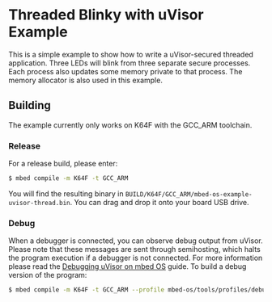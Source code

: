 # Threaded Blinky with uVisor Example

This is a simple example to show how to write a uVisor-secured threaded
application. Three LEDs will blink from three separate secure processes. Each
process also updates some memory private to that process. The memory allocator
is also used in this example.

## Building

The example currently only works on K64F with the GCC_ARM toolchain.

### Release

For a release build, please enter:

```bash
$ mbed compile -m K64F -t GCC_ARM
```

You will find the resulting binary in `BUILD/K64F/GCC_ARM/mbed-os-example-uvisor-thread.bin`. You can drag and drop it onto your board USB drive.

### Debug

When a debugger is connected, you can observe debug output from uVisor. Please note that these messages are sent through semihosting, which halts the program execution if a debugger is not connected. For more information please read the [Debugging uVisor on mbed OS](https://github.com/ARMmbed/uvisor/blob/master/docs/api/DEBUGGING.md) guide. To build a debug version of the program:

```bash
$ mbed compile -m K64F -t GCC_ARM --profile mbed-os/tools/profiles/debug.json -c
```
